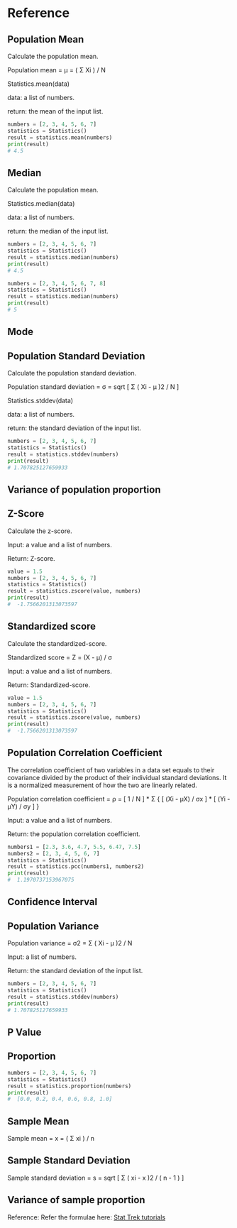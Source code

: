 # Reference


## Population Mean
Calculate the population mean.

Population mean = μ = ( Σ Xi ) / N

Statistics.mean(data)

data: a list of numbers.

return: the mean of the input list.

```python
numbers = [2, 3, 4, 5, 6, 7]
statistics = Statistics()
result = statistics.mean(numbers)
print(result)
# 4.5
```


## Median
Calculate the population mean.

Statistics.median(data)

data: a list of numbers.

return: the median of the input list.

```python
numbers = [2, 3, 4, 5, 6, 7]
statistics = Statistics()
result = statistics.median(numbers)
print(result)
# 4.5
```

```python
numbers = [2, 3, 4, 5, 6, 7, 8]
statistics = Statistics()
result = statistics.median(numbers)
print(result)
# 5
```
## Mode



## Population Standard Deviation

Calculate the population standard deviation.

Population standard deviation = σ = sqrt [ Σ ( Xi - μ )2 / N ]

Statistics.stddev(data)

data: a list of numbers.

return: the standard deviation of the input list.

```python
numbers = [2, 3, 4, 5, 6, 7]
statistics = Statistics()
result = statistics.stddev(numbers)
print(result)
# 1.707825127659933
```

## Variance of population proportion


## Z-Score
Calculate the z-score.

Input: a value and a list of numbers.

Return: Z-score.
```python
value = 1.5
numbers = [2, 3, 4, 5, 6, 7]
statistics = Statistics()
result = statistics.zscore(value, numbers)
print(result)
#  -1.7566201313073597
```


## Standardized score

Calculate the standardized-score.

Standardized score = Z = (X - μ) / σ

Input: a value and a list of numbers.

Return: Standardized-score.
```python
value = 1.5
numbers = [2, 3, 4, 5, 6, 7]
statistics = Statistics()
result = statistics.zscore(value, numbers)
print(result)
#  -1.7566201313073597
```

## Population Correlation Coefficient
The correlation coefficient of two variables in a data set equals to their covariance divided by the product of their individual standard deviations. It is a normalized measurement of how the two are linearly related.

Population correlation coefficient = ρ = [ 1 / N ] * Σ { [ (Xi - μX) / σx ] * [ (Yi - μY) / σy ] }

Input: a value and a list of numbers.

Return: the population correlation coefficient.
```python
numbers1 = [2.3, 3.6, 4.7, 5.5, 6.47, 7.5]
numbers2 = [2, 3, 4, 5, 6, 7]
statistics = Statistics()
result = statistics.pcc(numbers1, numbers2)
print(result)
#  1.1970737153967075
```

## Confidence Interval

## Population Variance

Population variance = σ2 = Σ ( Xi - μ )2 / N

Input: a list of numbers.

Return: the standard deviation of the input list.

```python
numbers = [2, 3, 4, 5, 6, 7]
statistics = Statistics()
result = statistics.stddev(numbers)
print(result)
# 1.707825127659933
```

## P Value



## Proportion

```python
numbers = [2, 3, 4, 5, 6, 7]
statistics = Statistics()
result = statistics.proportion(numbers)
print(result)
#  [0.0, 0.2, 0.4, 0.6, 0.8, 1.0]
```


## Sample Mean

Sample mean = x = ( Σ xi ) / n


## Sample Standard Deviation

Sample standard deviation = s = sqrt [ Σ ( xi - x )2 / ( n - 1 ) ]


## Variance of sample proportion




Reference:
Refer the formulae here:
[Stat Trek tutorials](https://stattrek.com/statistics/formulas.aspx)